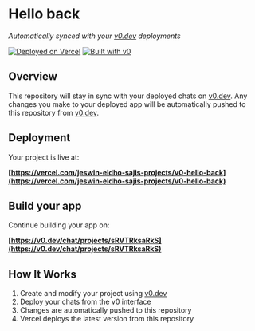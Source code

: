 # Hello back

*Automatically synced with your [v0.dev](https://v0.dev) deployments*

[![Deployed on Vercel](https://img.shields.io/badge/Deployed%20on-Vercel-black?style=for-the-badge&logo=vercel)](https://vercel.com/jeswin-eldho-sajis-projects/v0-hello-back)
[![Built with v0](https://img.shields.io/badge/Built%20with-v0.dev-black?style=for-the-badge)](https://v0.dev/chat/projects/sRVTRksaRkS)

## Overview

This repository will stay in sync with your deployed chats on [v0.dev](https://v0.dev).
Any changes you make to your deployed app will be automatically pushed to this repository from [v0.dev](https://v0.dev).

## Deployment

Your project is live at:

**[https://vercel.com/jeswin-eldho-sajis-projects/v0-hello-back](https://vercel.com/jeswin-eldho-sajis-projects/v0-hello-back)**

## Build your app

Continue building your app on:

**[https://v0.dev/chat/projects/sRVTRksaRkS](https://v0.dev/chat/projects/sRVTRksaRkS)**

## How It Works

1. Create and modify your project using [v0.dev](https://v0.dev)
2. Deploy your chats from the v0 interface
3. Changes are automatically pushed to this repository
4. Vercel deploys the latest version from this repository
